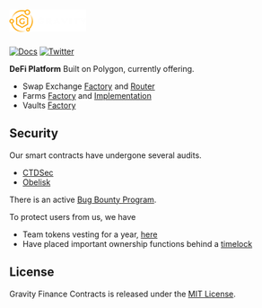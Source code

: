 # [<img src="gravity_shortTitle_Fulllogo.png" alt="GravityFinance" height="40px">](https://gravityfinance.io/)

[![Docs](https://img.shields.io/badge/docs-%F0%9F%93%84-blue)](https://inthenextversion.gitbook.io/gravity-finance/)
[![Twitter](https://img.shields.io/twitter/follow/Gravity_Finance?style=plastic)](https://twitter.com/gravity_finance?lang=en)

**DeFi Platform** Built on Polygon, currently offering.
 * Swap Exchange [Factory](https://polygonscan.com/address/0x3ed75AfF4094d2Aaa38FaFCa64EF1C152ec1Cf20) and [Router](0x57dE98135e8287F163c59cA4fF45f1341b680248)
 * Farms [Factory](https://polygonscan.com/address/0x41d8920282eEDCcfC2f857e5e40Aa560a65d762B) and [Implementation](https://polygonscan.com/address/0xd5d3b955698831cc05ad1cb03ba2ba4ddfc2de1d)
 * Vaults [Factory](https://polygonscan.com/address/0xDc15F68E5F80ACD5966c84f518B1504A7E1772CA)


## Security

Our smart contracts have undergone several audits.
  * [CTDSec](https://api.gravityfinance.io/documents/Cybersecurity_Audit_CTDSEC_Gravity_v4.pdf)
  * [Obelisk](https://github.com/Tibereum/obelisk-audits/blob/main/Gravity.pdf)

There is an active [Bug Bounty Program](https://gravityfinance.medium.com/bug-bounty-c3ef8c433ae5).

To protect users from us, we have
  * Team tokens vesting for a year, [here](https://polygonscan.com/address/0xB45Ba3f36C1C6c306F1D6f7c2D7d4564B6aF168D)
  * Have placed important ownership functions behind a [timelock](https://polygonscan.com/address/0x6CC7f1578e8a7dc5a6233182Ea28bFF45B0950aC)

## License

Gravity Finance Contracts is released under the [MIT License](LICENSE).